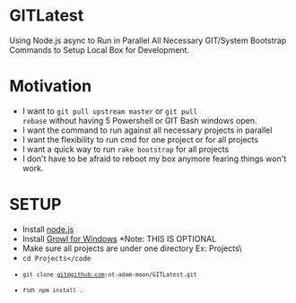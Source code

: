 GITLatest
=========

Using Node.js async to Run in Parallel All Necessary GIT/System Bootstrap Commands to Setup Local Box for Development.

Motivation
==========
  *  I want to <code>git pull upstream master</code> or <code>git pull rebase</code> without having 5 Powershell or GIT Bash windows open.
  *  I want the command to run against all necessary projects in parallel
  *  I want the flexibility to run cmd for one project or for all projects
  *  I want a quick way to run <code>rake bootstrap</code> for all projects
  *  I don't have to be afraid to reboot my box anymore fearing things won't work.

SETUP
=====

* Install [node.js](http://nodejs.org/)
* Install [Growl for Windows](http://www.growlforwindows.com/gfw/) *Note: THIS IS OPTIONAL
* Make sure all projects are under one directory Ex: Projects\
* <code>cd Projects</code
* <code>git clone git@github.com:ot-adam-moon/GITLatest.git</code>
* run <code>npm install .</code>


